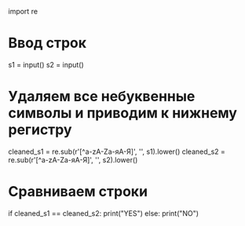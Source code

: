 import re

# Ввод строк
s1 = input()
s2 = input()

# Удаляем все небуквенные символы и приводим к нижнему регистру
cleaned_s1 = re.sub(r'[^a-zA-Zа-яА-Я]', '', s1).lower()
cleaned_s2 = re.sub(r'[^a-zA-Zа-яА-Я]', '', s2).lower()

# Сравниваем строки
if cleaned_s1 == cleaned_s2:
    print("YES")
else:
    print("NO")
